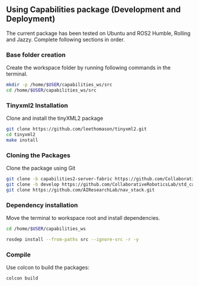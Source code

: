 ## Using Capabilities package (Development and Deployment)

The current package has been tested on Ubuntu and ROS2 Humble, Rolling and Jazzy. Complete following sections in order.

### Base folder creation

Create the workspace folder by running following commands in the terminal.

```bash
mkdir -p /home/$USER/capabilities_ws/src
cd /home/$USER/capabilities_ws/src
```

### Tinyxml2 Installation

Clone and install the tinyXML2 package

```bash
git clone https://github.com/leethomason/tinyxml2.git
cd tinyxml2
make install
```

### Cloning the Packages

Clone the package using Git

```bash
git clone -b capabilities2-server-fabric https://github.com/CollaborativeRoboticsLab/capabilities2.git
git clone -b develop https://github.com/CollaborativeRoboticsLab/std_capabilities.git
git clone https://github.com/AIResearchLab/nav_stack.git
```

### Dependency installation

Move the terminal to workspace root and install dependencies.

```bash
cd /home/$USER/capabilities_ws
```
```bash
rosdep install --from-paths src --ignore-src -r -y
```

### Compile

Use colcon to build the packages:

```bash
colcon build
```
